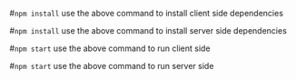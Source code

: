 #`npm install`
use the above command to install client side dependencies

#`npm install`
use the above command to install server side dependencies

#`npm start`
use the above command to run client side

#`npm start`
use the above command to run server side

